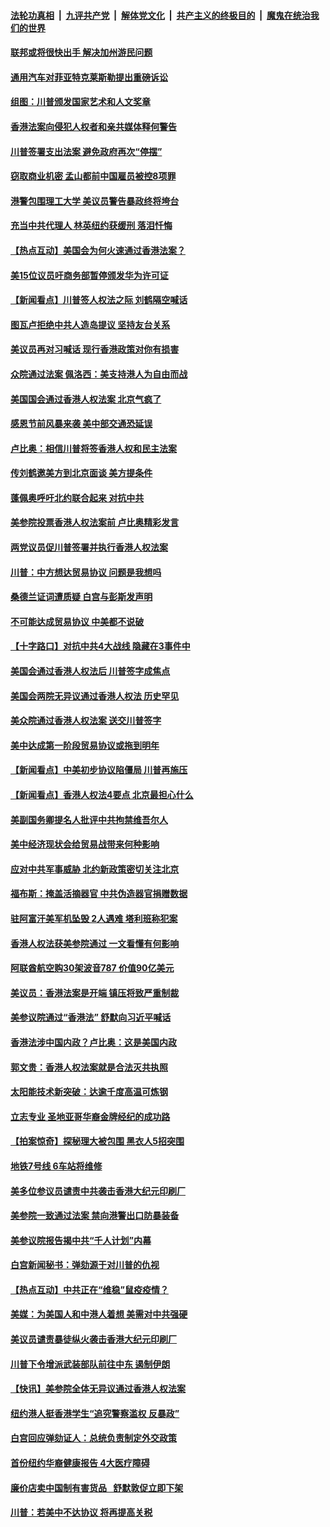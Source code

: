 ####  [法轮功真相](../../../../basic/blob/master/README.md?t=11221852) &nbsp;|&nbsp; [九评共产党](../../../../9ping.md/blob/master/README.md?t=11221852) &nbsp;|&nbsp; [解体党文化](../../../../jtdwh.md/blob/master/README.md?t=11221852)  &nbsp;|&nbsp; [共产主义的终极目的](../../../../gczydzjmd.md/blob/master/README.md?t=11221852) &nbsp;|&nbsp; [魔鬼在统治我们的世界](../../../../mgztzwmdsj.md/blob/master/README.md?t=11221852) 

#### [联邦或将很快出手 解决加州游民问题](../pages/nsc412/n11673341.md?t=11221852) 

#### [通用汽车对菲亚特克莱斯勒提出重磅诉讼](../pages/nsc412/n11673141.md?t=11221852) 

#### [组图：川普颁发国家艺术和人文奖章](../pages/nsc412/n11672932.md?t=11221852) 

#### [香港法案向侵犯人权者和亲共媒体释何警告](../pages/nsc412/n11673004.md?t=11221852) 

#### [川普签署支出法案 避免政府再次“停摆”](../pages/nsc412/n11672782.md?t=11221852) 

#### [窃取商业机密 孟山都前中国雇员被控8项罪](../pages/nsc412/n11672764.md?t=11221852) 

#### [港警包围理工大学 美议员警告暴政终将垮台](../pages/nsc412/n11672565.md?t=11221852) 

#### [充当中共代理人 林英纽约获缓刑 落泪忏悔](../pages/nsc412/n11672558.md?t=11221852) 

#### [【热点互动】美国会为何火速通过香港法案？](../pages/nsc412/n11672214.md?t=11221852) 

#### [美15位议员吁商务部暂停颁发华为许可证](../pages/nsc412/n11672383.md?t=11221852) 

#### [【新闻看点】川普签人权法之际 刘鹤隔空喊话](../pages/nsc412/n11672050.md?t=11221852) 

#### [图瓦卢拒绝中共人造岛提议 坚持友台关系](../pages/nsc412/n11672134.md?t=11221852) 

#### [美议员再对习喊话 现行香港政策对你有损害](../pages/nsc412/n11671929.md?t=11221852) 

#### [众院通过法案 佩洛西：美支持港人为自由而战](../pages/nsc412/n11671835.md?t=11221852) 

#### [美国国会通过香港人权法案 北京气疯了](../pages/nsc412/n11671995.md?t=11221852) 

#### [感恩节前风暴来袭 美中部交通恐延误](../pages/nsc412/n11671782.md?t=11221852) 

#### [卢比奥：相信川普将签香港人权和民主法案](../pages/nsc412/n11671914.md?t=11221852) 

#### [传刘鹤邀美方到北京面谈 美方提条件](../pages/nsc412/n11671390.md?t=11221852) 

#### [蓬佩奥呼吁北约联合起来 对抗中共](../pages/nsc412/n11671222.md?t=11221852) 

#### [美参院投票香港人权法案前 卢比奥精彩发言](../pages/nsc412/n11670525.md?t=11221852) 

#### [两党议员促川普签署并执行香港人权法案](../pages/nsc412/n11670326.md?t=11221852) 

#### [川普：中方想达贸易协议 问题是我想吗](../pages/nsc412/n11669724.md?t=11221852) 

#### [桑德兰证词遭质疑 白宫与彭斯发声明](../pages/nsc412/n11669929.md?t=11221852) 

#### [不可能达成贸易协议 中美都不说破](../pages/nsc412/n11670001.md?t=11221852) 

#### [【十字路口】对抗中共4大战线 隐藏在3事件中](../pages/nsc412/n11660535.md?t=11221852) 

#### [美国会通过香港人权法后 川普签字成焦点](../pages/nsc412/n11669757.md?t=11221852) 

#### [美国会两院无异议通过香港人权法 历史罕见](../pages/nsc412/n11669669.md?t=11221852) 

#### [美众院通过香港人权法案 送交川普签字](../pages/nsc412/n11669636.md?t=11221852) 

#### [美中达成第一阶段贸易协议或拖到明年](../pages/nsc412/n11669887.md?t=11221852) 

#### [【新闻看点】中美初步协议陷僵局 川普再施压](../pages/nsc412/n11669475.md?t=11221852) 

#### [【新闻看点】香港人权法4要点 北京最担心什么](../pages/nsc412/n11669474.md?t=11221852) 

#### [美副国务卿提名人批评中共拘禁维吾尔人](../pages/nsc412/n11669629.md?t=11221852) 

#### [美中经济现状会给贸易战带来何种影响](../pages/nsc412/n11669699.md?t=11221852) 

#### [应对中共军事威胁 北约新政策密切关注北京](../pages/nsc412/n11669383.md?t=11221852) 

#### [福布斯：掩盖活摘器官 中共伪造器官捐赠数据](../pages/nsc412/n11669316.md?t=11221852) 

#### [驻阿富汗美军机坠毁 2人遇难 塔利班称犯案](../pages/nsc412/n11669321.md?t=11221852) 

#### [香港人权法获美参院通过 一文看懂有何影响](../pages/nsc412/n11669141.md?t=11221852) 

#### [阿联酋航空购30架波音787 价值90亿美元](../pages/nsc412/n11668996.md?t=11221852) 

#### [美议员：香港法案是开端 镇压将致严重制裁](../pages/nsc412/n11668848.md?t=11221852) 

#### [美参议院通过“香港法” 舒默向习近平喊话](../pages/nsc412/n11668673.md?t=11221852) 

#### [香港法涉中国内政？卢比奥：这是美国内政](../pages/nsc412/n11668614.md?t=11221852) 

#### [郭文贵：香港人权法案就是合法灭共执照](../pages/nsc412/n11668559.md?t=11221852) 

#### [太阳能技术新突破：达逾千度高温可炼钢](../pages/nsc412/n11668475.md?t=11221852) 

#### [立志专业 圣地亚哥华裔金牌经纪的成功路](../pages/nsc412/n11668212.md?t=11221852) 

#### [【拍案惊奇】探秘理大被包围 黑衣人5招突围](../pages/nsc412/n11667992.md?t=11221852) 

#### [地铁7号线 6车站将维修](../pages/nsc412/n11668025.md?t=11221852) 

#### [美多位参议员谴责中共袭击香港大纪元印刷厂](../pages/nsc412/n11667714.md?t=11221852) 

#### [美参院一致通过法案 禁向港警出口防暴装备](../pages/nsc412/n11667649.md?t=11221852) 

#### [美参议院报告揭中共“千人计划”内幕](../pages/nsc412/n11667664.md?t=11221852) 

#### [白宫新闻秘书：弹劾源于对川普的仇视](../pages/nsc412/n11667324.md?t=11221852) 

#### [【热点互动】中共正在“维稳”鼠疫疫情？](../pages/nsc412/n11667347.md?t=11221852) 

#### [美媒：为美国人和中港人着想 美需对中共强硬](../pages/nsc412/n11667451.md?t=11221852) 

#### [美议员谴责暴徒纵火袭击香港大纪元印刷厂](../pages/nsc412/n11667229.md?t=11221852) 

#### [川普下令增派武装部队前往中东 遏制伊朗](../pages/nsc412/n11666819.md?t=11221852) 

#### [【快讯】美参院全体无异议通过香港人权法案](../pages/nsc412/n11666560.md?t=11221852) 

#### [纽约港人挺香港学生“追究警察滥权 反暴政”](../pages/nsc412/n11667046.md?t=11221852) 

#### [白宫回应弹劾证人：总统负责制定外交政策](../pages/nsc412/n11667299.md?t=11221852) 

#### [首份纽约华裔健康报告 4大医疗障碍](../pages/nsc412/n11667192.md?t=11221852) 

#### [廉价店卖中国制有害货品  舒默敦促立即下架](../pages/nsc412/n11667162.md?t=11221852) 

#### [川普：若美中不达协议 将再提高关税](../pages/nsc412/n11667061.md?t=11221852) 

